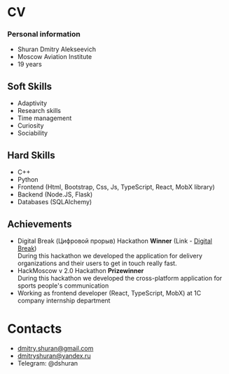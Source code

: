 # CV
### Personal information
  - Shuran Dmitry Alekseevich
  - Moscow Aviation Institute
  - 19 years
## Soft Skills
- Adaptivity
- Research skills
- Time management
- Curiosity
- Sociability
##  Hard Skills
- C++
- Python
- Frontend (Html, Bootstrap, Css, Js, TypeScript, React, MobX library)
- Backend (Node.JS, Flask)
- Databases (SQLAlchemy)
## Achievements
- Digital Break (Цифровой прорыв) Hackathon **Winner** (Link - [Digital Break](digital_break.pdf))    
 During this hackathon we developed the application for delivery organizations and their users to get in touch really fast. 
- HackMoscow v 2.0 Hackathon **Prizewinner**  
 During this hackathon we developed the cross-platform application for sports people's communication
- Working as frontend developer (React, TypeScript, MobX) at 1C company internship department
# Contacts  
- dmitry.shuran@gmail.com
- dmitryshuran@yandex.ru
- Telegram: @dshuran
